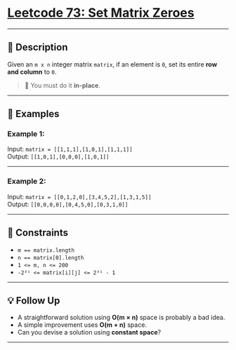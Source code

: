# [Leetcode 73: Set Matrix Zeroes](https://leetcode.com/problems/set-matrix-zeroes/description/)

---

## 📘 Description

Given an `m x n` integer matrix `matrix`, if an element is `0`, set its entire **row and column** to `0`.

> 🧠 You must do it **in-place**.

---

## 🧪 Examples

### Example 1:
Input: `matrix = [[1,1,1],[1,0,1],[1,1,1]]`  
Output: `[[1,0,1],[0,0,0],[1,0,1]]`

---

### Example 2:
Input: `matrix = [[0,1,2,0],[3,4,5,2],[1,3,1,5]]`  
Output: `[[0,0,0,0],[0,4,5,0],[0,3,1,0]]`

---

## 🧾 Constraints

- `m == matrix.length`
- `n == matrix[0].length`
- `1 <= m, n <= 200`
- `-2³¹ <= matrix[i][j] <= 2³¹ - 1`

---

## 💡 Follow Up

- A straightforward solution using **O(m × n)** space is probably a bad idea.
- A simple improvement uses **O(m + n)** space.
- Can you devise a solution using **constant space**?

---

